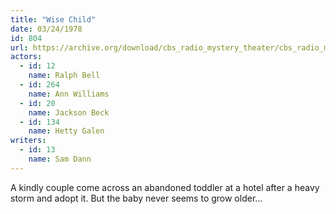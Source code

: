 ```yaml
---
title: "Wise Child"
date: 03/24/1978
id: 804
url: https://archive.org/download/cbs_radio_mystery_theater/cbs_radio_mystery_theater-0801-0850.zip/cbs_radio_mystery_theater-0801-0850%2Fcbsrmt_0804_wise_child.mp3
actors:  
  - id: 12
    name: Ralph Bell  
  - id: 264
    name: Ann Williams  
  - id: 20
    name: Jackson Beck  
  - id: 134
    name: Hetty Galen
writers:  
  - id: 13
    name: Sam Dann
---
```

A kindly couple come across an abandoned toddler at a hotel after a heavy storm and adopt it. But the baby never seems to grow older...